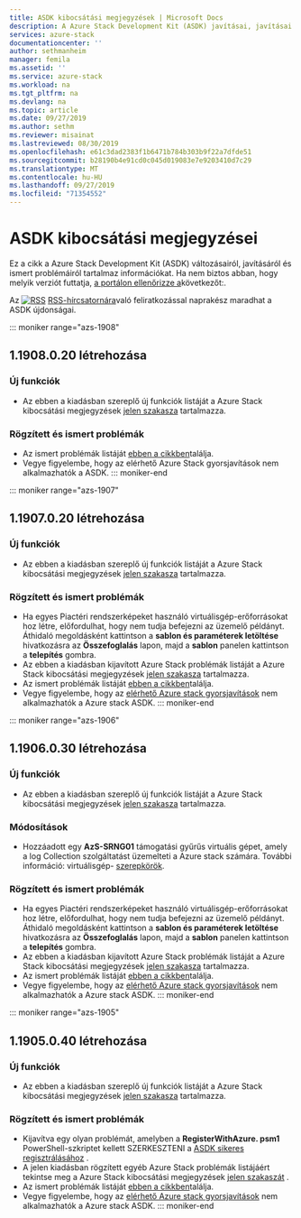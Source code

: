 ```yaml
---
title: ASDK kibocsátási megjegyzések | Microsoft Docs
description: A Azure Stack Development Kit (ASDK) javításai, javításai és ismert problémái.
services: azure-stack
documentationcenter: ''
author: sethmanheim
manager: femila
ms.assetid: ''
ms.service: azure-stack
ms.workload: na
ms.tgt_pltfrm: na
ms.devlang: na
ms.topic: article
ms.date: 09/27/2019
ms.author: sethm
ms.reviewer: misainat
ms.lastreviewed: 08/30/2019
ms.openlocfilehash: e61c3dad2383f1b6471b784b303b9f22a7dfde51
ms.sourcegitcommit: b28190b4e91cd0c045d019083e7e9203410d7c29
ms.translationtype: MT
ms.contentlocale: hu-HU
ms.lasthandoff: 09/27/2019
ms.locfileid: "71354552"
---
```

# <a name="asdk-release-notes"></a>ASDK kibocsátási megjegyzései

Ez a cikk a Azure Stack Development Kit (ASDK) változásairól, javításáról és ismert problémáiról tartalmaz információkat. Ha nem biztos abban, hogy melyik verziót futtatja, [a portálon ellenőrizze a](../operator/azure-stack-updates.md)következőt:.

Az [ ![RSS](./media/asdk-release-notes/feed-icon-14x14.png)](https://docs.microsoft.com/api/search/rss?search=Azure+Stack+Development+Kit+release+notes&locale=en-us#) [RSS-hírcsatornára](https://docs.microsoft.com/api/search/rss?search=Azure+Stack+Development+Kit+release+notes&locale=en-us#)való feliratkozással naprakész maradhat a ASDK újdonságai.

::: moniker range="azs-1908"
## <a name="build-11908020"></a>1\.1908.0.20 létrehozása

### <a name="new-features"></a>Új funkciók

- Az ebben a kiadásban szereplő új funkciók listáját a Azure Stack kibocsátási megjegyzések [jelen szakasza](/azure-stack/operator/release-notes?view=azs-1908#whats-new-1908) tartalmazza.

<!-- ### Changes -->

### <a name="fixed-and-known-issues"></a>Rögzített és ismert problémák

<!-- - For a list of Azure Stack issues fixed in this release, see [this section](/azure-stack/operator/release-notes?view=azs-1908#fixes-1908) of the Azure Stack release notes. -->
- Az ismert problémák listáját [ebben a cikkben](/azure-stack/operator/known-issues?view=azs-1908)találja.
- Vegye figyelembe, hogy az elérhető Azure Stack gyorsjavítások nem alkalmazhatók a ASDK.
::: moniker-end

::: moniker range="azs-1907"
## <a name="build-11907020"></a>1\.1907.0.20 létrehozása

### <a name="new-features"></a>Új funkciók

- Az ebben a kiadásban szereplő új funkciók listáját a Azure Stack kibocsátási megjegyzések [jelen szakasza](/azure-stack/operator/release-notes?view=azs-1907#whats-in-this-update-1907) tartalmazza.

<!-- ### Changes -->

### <a name="fixed-and-known-issues"></a>Rögzített és ismert problémák

- Ha egyes Piactéri rendszerképeket használó virtuálisgép-erőforrásokat hoz létre, előfordulhat, hogy nem tudja befejezni az üzemelő példányt. Áthidaló megoldásként kattintson a **sablon és paraméterek letöltése** hivatkozásra az **Összefoglalás** lapon, majd a **sablon** panelen kattintson a **telepítés** gombra.
- Az ebben a kiadásban kijavított Azure Stack problémák listáját a Azure Stack kibocsátási megjegyzések [jelen szakasza](/azure-stack/operator/release-notes?view=azs-1907#fixes-1907) tartalmazza.
- Az ismert problémák listáját [ebben a cikkben](/azure-stack/operator/known-issues?view=azs-1907)találja.
- Vegye figyelembe, hogy az [elérhető Azure stack gyorsjavítások](/azure-stack/operator/release-notes?view=azs-1907#hotfixes-1907) nem alkalmazhatók a Azure stack ASDK.
::: moniker-end

::: moniker range="azs-1906"
## <a name="build-11906030"></a>1\.1906.0.30 létrehozása

### <a name="new-features"></a>Új funkciók

- Az ebben a kiadásban szereplő új funkciók listáját a Azure Stack kibocsátási megjegyzések [jelen szakasza](/azure-stack/operator/release-notes?view=azs-1906#whats-in-this-update-1906) tartalmazza.

### <a name="changes"></a>Módosítások

- Hozzáadott egy **AzS-SRNG01** támogatási gyűrűs virtuális gépet, amely a log Collection szolgáltatást üzemelteti a Azure stack számára. További információ: virtuálisgép- [szerepkörök](asdk-architecture.md).

### <a name="fixed-and-known-issues"></a>Rögzített és ismert problémák

- Ha egyes Piactéri rendszerképeket használó virtuálisgép-erőforrásokat hoz létre, előfordulhat, hogy nem tudja befejezni az üzemelő példányt. Áthidaló megoldásként kattintson a **sablon és paraméterek letöltése** hivatkozásra az **Összefoglalás** lapon, majd a **sablon** panelen kattintson a **telepítés** gombra.
- Az ebben a kiadásban kijavított Azure Stack problémák listáját a Azure Stack kibocsátási megjegyzések [jelen szakasza](/azure-stack/operator/release-notes?view=azs-1906#fixes-1906) tartalmazza.
- Az ismert problémák listáját [ebben a cikkben](/azure-stack/operator/known-issues?view=azs-1906)találja.
- Vegye figyelembe, hogy az [elérhető Azure stack gyorsjavítások](/azure-stack/operator/release-notes?view=azs-1906#hotfixes-1906) nem alkalmazhatók a Azure stack ASDK.
::: moniker-end

::: moniker range="azs-1905"
## <a name="build-11905040"></a>1\.1905.0.40 létrehozása

<!-- ### Changes -->

### <a name="new-features"></a>Új funkciók

- Az ebben a kiadásban szereplő új funkciók listáját a Azure Stack kibocsátási megjegyzések [jelen szakasza](/azure-stack/operator/release-notes?view=azs-1905#whats-in-this-update-1905) tartalmazza.

### <a name="fixed-and-known-issues"></a>Rögzített és ismert problémák

- Kijavítva egy olyan problémát, amelyben a **RegisterWithAzure. psm1** PowerShell-szkriptet kellett SZERKESZTENI a [ASDK sikeres regisztrálásához](asdk-register.md) .
- A jelen kiadásban rögzített egyéb Azure Stack problémák listájáért tekintse meg a Azure Stack kibocsátási megjegyzések [jelen szakaszát](/azure-stack/operator/release-notes?view=azs-1905#fixes-1905) .
- Az ismert problémák listáját [ebben a cikkben](/azure-stack/operator/known-issues?view=azs-1905)találja.
- Vegye figyelembe, hogy az [elérhető Azure stack gyorsjavítások](/azure-stack/operator/release-notes?view=azs-1905#hotfixes-1905) nem alkalmazhatók a Azure stack ASDK.
::: moniker-end

